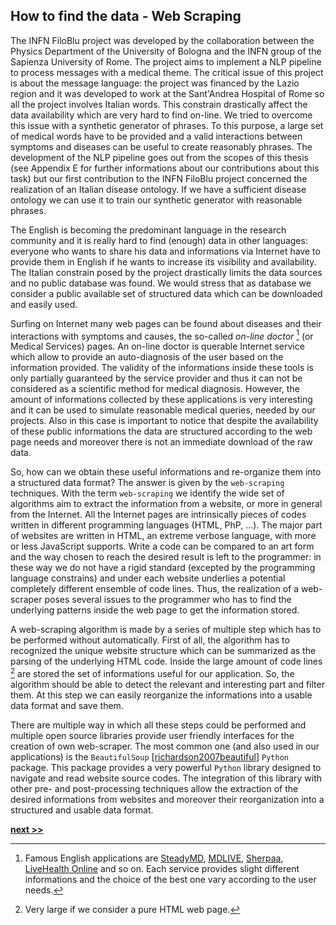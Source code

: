 ## How to find the data - Web Scraping

The INFN FiloBlu project was developed by the collaboration between the Physics Department of the University of Bologna and the INFN group of the Sapienza University of Rome.
The project aims to implement a NLP pipeline to process messages with a medical theme.
The critical issue of this project is about the message language: the project was financed by the Lazio region and it was developed to work at the Sant'Andrea Hospital of Rome so all the project involves Italian words.
This constrain drastically affect the data availability which are very hard to find on-line.
We tried to overcome this issue with a synthetic generator of phrases.
To this purpose, a large set of medical words have to be provided and a valid interactions between symptoms and diseases can be useful to create reasonably phrases.
The development of the NLP pipeline goes out from the scopes of this thesis (see Appendix E for further informations about our contributions about this task) but our first contribution to the INFN FiloBlu project concerned the realization of an Italian disease ontology.
If we have a sufficient disease ontology we can use it to train our synthetic generator with reasonable phrases.

The English is becoming the predominant language in the research community and it is really hard to find (enough) data in other languages: everyone who wants to share his data and informations via Internet have to provide them in English if he wants to increase its visibility and availability.
The Italian constrain posed by the project drastically limits the data sources and no public database was found.
We would stress that as database we consider a public available set of structured data which can be downloaded and easily used.

Surfing on Internet many web pages can be found about diseases and their interactions with symptoms and causes, the so-called *on-line doctor* [^1]  (or Medical Services) pages.
An on-line doctor is querable Internet service which allow to provide an auto-diagnosis of the user based on the information provided.
The validity of the informations inside these tools is only partially guaranteed by the service provider and thus it can not be considered as a scientific method for medical diagnosis.
However, the amount of informations collected by these applications is very interesting and it can be used to simulate reasonable medical queries, needed by our projects.
Also in this case is important to notice that despite the availability of these public informations the data are structured according to the web page needs and moreover there is not an immediate download of the raw data.

So, how can we obtain these useful informations and re-organize them into a structured data format?
The answer is given by the `web-scraping` techniques.
With the term `web-scraping` we identify the wide set of algorithms aim to extract the information from a website, or more in general from the Internet.
All the Internet pages are intrinsically pieces of codes written in different programming languages (HTML, PhP, ...).
The major part of websites are written in HTML, an extreme verbose language, with more or less JavaScript supports.
Write a code can be compared to an art form and the way chosen to reach the desired result is left to the programmer: in these way we do not have a rigid standard (excepted by the programming language constrains) and under each website underlies a potential completely different ensemble of code lines.
Thus, the realization of a web-scraper poses several issues to the programmer who has to find the underlying patterns inside the web page to get the information stored.

A web-scraping algorithm is made by a series of multiple step which has to be performed without automatically.
First of all, the algorithm has to recognized the unique website structure which can be summarized as the parsing of the underlying HTML code.
Inside the large amount of code lines [^2] are stored the set of informations useful for our application.
So, the algorithm should be able to detect the relevant and interesting part and filter them.
At this step we can easily reorganize the informations into a usable data format and save them.

There are multiple way in which all these steps could be performed and multiple open source libraries provide user friendly interfaces for the creation of own web-scraper.
The most common one (and also used in our applications) is the `BeautifulSoup` [[richardson2007beautiful](https://www.crummy.com/software/BeautifulSoup/)] `Python` package.
This package provides a very powerful `Python` library designed to navigate and read website source codes.
The integration of this library with other pre- and post-processing techniques allow the extraction of the desired informations from websites and moreover their reorganization into a structured and usable data format.


[^1]: Famous English applications are [SteadyMD](https://www.steadymd.com/?utm_source=bestonlinedoctors&utm_medium=partner&utm_campaign=bizdev), [MDLIVE](https://www.mdlive.com/), [Sherpaa](https://sherpaa.com/), [LiveHealth Online](https://livehealthonline.com/) and so on. Each service provides slight different informations and the choice of the best one vary according to the user needs.

[^2]: Very large if we consider a pure HTML web page.

[**next >>**](./SymptomsNet.md)